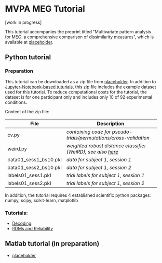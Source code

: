 # MVPA MEG Tutorial

[work in progress]

This tutorial accompanies the preprint titled "Multivariate pattern analysis for MEG: a comprehensive comparison of dissimilarity measures", which is available at [placeholder](http://doi.org/).

## Python tutorial

### Preparation
This tutorial can be downloaded as a zip file from [placeholder](https://github.com/m-guggenmos/megmvpa/tutorial_python.zip). In addition to [Jupyter-Notebook-based tuturials](https://ipython.org/notebook.html), this zip file includes the example dataset used for this tutorial. To reduce computational costs for the tutorial, the dataset is for one participant only and includes only 10 of 92 experimental conditions.

Content of the zip file:

File | Description
--- | --- 
cv.py | _containing code for pseudo-trials/permutations/cross-validation_
weird.py | _weighted robust distance classifier (WeiRD), see also [here](https://github.com/m-guggenmos/weird)_
data01_sess1_bs10.pkl | _data for subject 1, session 1_
data01_sess2_bs10.pkl | _data for subject 1, session 2_
labels01_sess1.pkl | _trial labels for subject 1, session 1_
labels01_sess2.pkl | _trial labels for subject 1, session 2_

In addition, the tutorial requires 4 established scientific python packages: numpy, scipy, scikit-learn, matplotlib

### Tutorials:
* [Decoding](https://github.com/m-guggenmos/megmvpa/blob/master/python_decoding.ipynb)
* [RDMs and Reliability](https://github.com/m-guggenmos/megmvpa/blob/master/python_reliability.ipynb)

## Matlab tutorial (in preparation)
* [placeholder](https://github.com/m-guggenmos/megmvpa/blob/master/matlab_decoding.ipynb)
